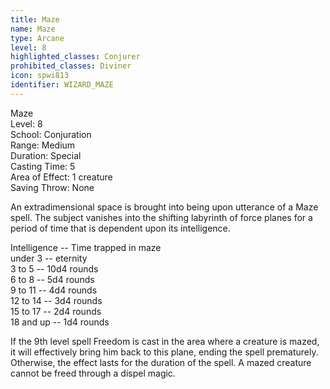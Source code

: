 ```yaml
---
title: Maze
name: Maze
type: Arcane
level: 8
highlighted_classes: Conjurer
prohibited_classes: Diviner
icon: spwi813
identifier: WIZARD_MAZE
---
```

Maze  
Level: 8  
School: Conjuration  
Range: Medium  
Duration: Special  
Casting Time: 5  
Area of Effect: 1 creature  
Saving Throw: None  
  
An extradimensional space is brought into being upon utterance of a Maze spell. The subject vanishes into the shifting labyrinth of force planes for a period of time that is dependent upon its intelligence.  
  
Intelligence -- Time trapped in maze  
 under 3  --  eternity  
 3 to 5 -- 10d4 rounds  
 6 to 8 -- 5d4 rounds  
 9 to 11 -- 4d4 rounds  
 12 to 14  --  3d4 rounds  
 15 to 17  --  2d4 rounds  
 18 and up --  1d4 rounds  
  
If the 9th level spell Freedom is cast in the area where a creature is mazed, it will effectively bring him back to this plane, ending the spell prematurely. Otherwise, the effect lasts for the duration of the spell. A mazed creature cannot be freed through a dispel magic.  
